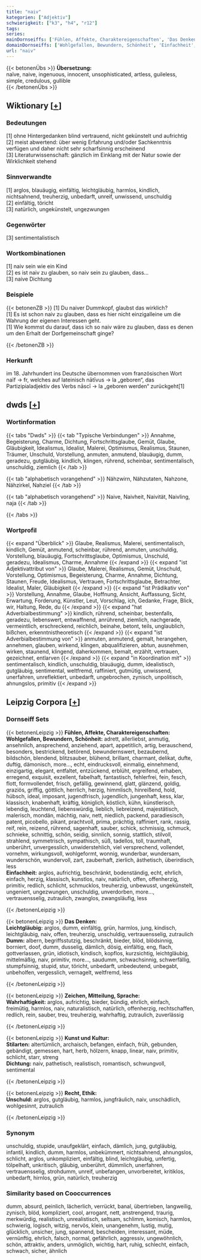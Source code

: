 ```yaml
---
title: "naiv"
kategorien: ["Adjektiv"]
schwierigkeit: ["k3", "h4", "r12"]
tags:
series:
mainDornseiffs: ['Fühlen, Affekte, Charaktereigenschaften', 'Das Denken', 'Zeichen, Mitteilung, Sprache', 'Kunst und Kultur', 'Recht, Ethik']
domainDornseiffs: ['Wohlgefallen, Bewundern, Schönheit', 'Einfachheit', 'Leichtgläubig', 'Dumm', 'Wahrhaftigkeit', 'Stilarten', 'Dichtung', 'Unschuld']
url: "naiv"
---
```


{{< betonenÜbs >}}
**Übersetzung:**  
naïve, naive, ingenuous, innocent, unsophisticated, artless, guileless, simple, credulous, gullible  
{{< /betonenÜbs >}}

## Wiktionary [[+](https://de.wiktionary.org/wiki/naiv)]

### Bedeutungen
[1] ohne Hintergedanken blind vertrauend, nicht gekünstelt und aufrichtig  
[2] meist abwertend: über wenig Erfahrung und/oder Sachkenntnis verfügen und daher nicht sehr scharfsinnig erscheinend  
[3] Literaturwissenschaft: gänzlich im Einklang mit der Natur sowie der Wirklichkeit stehend  

### Sinnverwandte
[1] arglos, blauäugig, einfältig, leichtgläubig, harmlos, kindlich, nichtsahnend, treuherzig, unbedarft, unreif, unwissend, unschuldig  
[2] einfältig, töricht  
[3] natürlich, ungekünstelt, ungezwungen  

### Gegenwörter
[3] sentimentalistisch  

### Wortkombinationen
[1] naiv sein wie ein Kind  
[2] es ist naiv zu glauben, so naiv sein zu glauben, dass…  
[3] naive Dichtung  

### Beispiele
{{< betonenZB >}}
[1] Du naiver Dummkopf, glaubst das wirklich?  
[1] Es ist schon naiv zu glauben, dass es hier nicht einzigalleine um die Wahrung der eigenen Interessen geht.  
[1] Wie kommst du darauf, dass ich so naiv wäre zu glauben, dass es denen um den Erhalt der Dorfgemeinschaft ginge?  

{{< /betonenZB >}}
### Herkunft
im 18. Jahrhundert ins Deutsche übernommen vom französischen Wort naïf → fr, welches auf lateinisch nātīvus → la „geboren“, das Partizipialadjektiv des Verbs nāscī → la „geboren werden“ zurückgeht[1]  



## dwds [[+](https://www.dwds.de/wb/naiv)]

### Wortinformation
{{< tabs "Dwds" >}}
{{< tab "Typische Verbindungen" >}}
Annahme, Begeisterung, Charme, Dichtung, Fortschrittsglaube, Gemüt, Glaube, Gläubigkeit, Idealismus, Idealist, Malerei, Optimismus, Realismus, Staunen, Träumer, Unschuld, Vorstellung, anmuten, anmutend, blauäugig, dumm, geradezu, gutgläubig, kindlich, klingen, rührend, scheinbar, sentimentalisch, unschuldig, ziemlich
{{< /tab >}}

{{< tab "alphabetisch vorangehend" >}}
Nähzwirn, Nähzutaten, Nahzone, Nähzirkel, Nahziel
{{< /tab >}}

{{< tab "alphabetisch vorangehend" >}}
Naive, Naivheit, Naivität, Naivling, naja
{{< /tab >}}

{{< /tabs >}}

### Wortprofil
{{< expand "Überblick" >}} Glaube, Realismus, Malerei, sentimentalisch, kindlich, Gemüt, anmutend, scheinbar, rührend, anmuten, unschuldig, Vorstellung, blauäugig, Fortschrittsglaube, Optimismus, Unschuld, geradezu, Idealismus, Charme, Annahme {{< /expand >}}
{{< expand "ist Adjektivattribut von" >}} Glaube, Malerei, Realismus, Gemüt, Unschuld, Vorstellung, Optimismus, Begeisterung, Charme, Annahme, Dichtung, Staunen, Freude, Idealismus, Vertrauen, Fortschrittsglaube, Betrachter, Idealist, Maler, Gläubigkeit {{< /expand >}}
{{< expand "ist Prädikativ von" >}} Vorstellung, Annahme, Glaube, Hoffnung, Ansicht, Auffassung, Sicht, Erwartung, Forderung, Künstler, Leut, Vorschlag, ich, Gedanke, Frage, Blick, wir, Haltung, Rede, du {{< /expand >}}
{{< expand "hat Adverbialbestimmung" >}} kindlich, rührend, scheinbar, bestenfalls, geradezu, liebenswert, entwaffnend, anrührend, ziemlich, nachgerade, vermeintlich, erschreckend, reichlich, beinahe, betont, teils, unglaublich, bißchen, erkenntnistheoretisch {{< /expand >}}
{{< expand "ist Adverbialbestimmung von" >}} anmuten, anmutend, gemalt, herangehen, annehmen, glauben, wirkend, klingen, abqualifizieren, abtun, ausnehmen, wirken, staunend, klingend, daherkommen, bemalt, erzählt, vertrauen, gezeichnet, entlarven {{< /expand >}}
{{< expand "in Koordination mit" >}} sentimentalisch, kindlich, unschuldig, blauäugig, dumm, idealistisch, gutgläubig, sentimental, weltfremd, raffiniert, gutmütig, unwissend, unerfahren, unreflektiert, unbedarft, ungebrochen, zynisch, unpolitisch, ahnungslos, primitiv {{< /expand >}}

## Leipzig Corpora [[+](https://corpora.uni-leipzig.de/en/res?word=naiv&corpusId=deu_newscrawl-public_2018)]

### Dornseiff Sets
{{< betonenLeipzig >}}
**Fühlen, Affekte, Charaktereigenschaften:**  
**Wohlgefallen, Bewundern, Schönheit:** adrett, allerliebst, anmutig, ansehnlich, ansprechend, anziehend, apart, appetitlich, artig, berauschend, besonders, bestrickend, betörend, bewundernswert, bezaubernd, bildschön, blendend, blitzsauber, blühend, brillant, charmant, delikat, dufte, duftig, dämonisch, more..., echt, eindrucksvoll, einmalig, einnehmend, einzigartig, elegant, entfaltet, entzückend, erblüht, ergreifend, erhaben, erregend, exquisit, exzellent, fabelhaft, fantastisch, fehlerfrei, fein, fesch, flott, formvollendet, frisch, gefällig, gewinnend, glatt, glänzend, goldig, graziös, griffig, göttlich, herrlich, herzig, himmlisch, hinreißend, hold, hübsch, ideal, imposant, jugendfrisch, jugendlich, jungenhaft, kess, klar, klassisch, knabenhaft, kräftig, königlich, köstlich, kühn, künstlerisch, lebendig, leuchtend, liebenswürdig, lieblich, liebreizend, majestätisch, malerisch, mondän, mächtig, naiv, nett, niedlich, packend, paradiesisch, patent, picobello, pikant, prachtvoll, prima, prächtig, raffiniert, rank, rassig, reif, rein, reizend, rührend, sagenhaft, sauber, schick, schmissig, schmuck, schnieke, schnittig, schön, seidig, sinnlich, sonnig, stattlich, stilvoll, strahlend, symmetrisch, sympathisch, süß, tadellos, toll, traumhaft, unberührt, unvergesslich, unwiderstehlich, viel versprechend, vollendet, vornehm, wirkungsvoll, wohlgeformt, wonnig, wunderbar, wundersam, wunderschön, wundervoll, zart, zauberhaft, zierlich, ästhetisch, überirdisch, less  
**Einfachheit:** arglos, aufrichtig, beschränkt, bodenständig, echt, ehrlich, einfach, herzig, klassisch, kunstlos, naiv, natürlich, offen, offenherzig, primitiv, redlich, schlicht, schmucklos, treuherzig, unbewusst, ungekünstelt, ungeniert, ungezwungen, unschuldig, unverdorben, more..., vertrauensselig, zutraulich, zwanglos, zwangsläufig, less  

{{< /betonenLeipzig >}}


{{< betonenLeipzig >}}
**Das Denken:**  
**Leichtgläubig:** arglos, dumm, einfältig, grün, harmlos, jung, kindisch, leichtgläubig, naiv, offen, treuherzig, unschuldig, vertrauensselig, zutraulich  
**Dumm:** albern, begriffsstutzig, beschränkt, bieder, blöd, blödsinnig, borniert, doof, dumm, dusselig, dämlich, dösig, einfältig, eng, flach, gottverlassen, grün, idiotisch, kindisch, kopflos, kurzsichtig, leichtgläubig, mittelmäßig, naiv, primitiv, more..., saudumm, schwachsinnig, schwerfällig, stumpfsinnig, stupid, stur, töricht, unbedarft, unbedeutend, unbegabt, unbeholfen, vergesslich, vernagelt, weltfremd, less  

{{< /betonenLeipzig >}}


{{< betonenLeipzig >}}
**Zeichen, Mitteilung, Sprache:**  
**Wahrhaftigkeit:** arglos, aufrichtig, bieder, bündig, ehrlich, einfach, freimütig, harmlos, naiv, naturalistisch, natürlich, offenherzig, rechtschaffen, redlich, rein, sauber, treu, treuherzig, wahrhaftig, zutraulich, zuverlässig  

{{< /betonenLeipzig >}}


{{< betonenLeipzig >}}
**Kunst und Kultur:**  
**Stilarten:** altertümlich, archaisch, befangen, einfach, früh, gebunden, gebändigt, gemessen, hart, herb, hölzern, knapp, linear, naiv, primitiv, schlicht, starr, streng  
**Dichtung:** naiv, pathetisch, realistisch, romantisch, schwungvoll, sentimental  

{{< /betonenLeipzig >}}


{{< betonenLeipzig >}}
**Recht, Ethik:**  
**Unschuld:** arglos, gutgläubig, harmlos, jungfräulich, naiv, unschädlich, wohlgesinnt, zutraulich  

{{< /betonenLeipzig >}}

### Synonym
unschuldig, stupide, unaufgeklärt, einfach, dämlich, jung, gutgläubig, infantil, kindlich, dumm, harmlos, unbekümmert, nichtsahnend, ahnungslos, schlicht, arglos, unkompliziert, einfältig, blind, leichtgläubig, unfertig, tölpelhaft, unkritisch, gläubig, unberührt, dümmlich, unerfahren, vertrauensselig, strohdumm, unreif, unbefangen, unvorbereitet, kritiklos, unbedarft, hirnlos, grün, natürlich, treuherzig


### Similarity based on Cooccurrences
dumm, absurd, peinlich, lächerlich, verrückt, banal, übertrieben, langweilig, zynisch, blöd, kompliziert, cool, arrogant, nett, anstrengend, traurig, merkwürdig, realistisch, unrealistisch, seltsam, schlimm, komisch, harmlos, schwierig, logisch, witzig, nervös, klein, unangenehm, lustig, mutig, glücklich, unsicher, jung, spannend, bescheiden, interessant, müde, vernünftig, ehrlich, falsch, normal, gefährlich, aggressiv, ungewöhnlich, schön, attraktiv, anders, unmöglich, wichtig, hart, ruhig, schlecht, einfach, schwach, sicher, ähnlich

